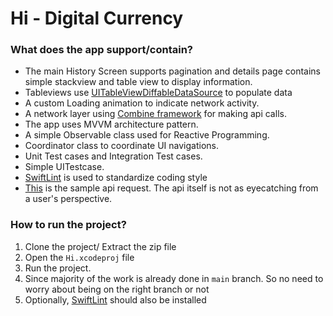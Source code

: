 #  Hi - Digital Currency


### What does the app support/contain? ###

* The main History Screen supports pagination and details page contains simple stackview and table view to display information.
* Tableviews use [UITableViewDiffableDataSource](https://developer.apple.com/documentation/uikit/uitableviewdiffabledatasource) to populate data
* A custom Loading animation to indicate network activity.
* A network layer using [Combine framework](https://developer.apple.com/documentation/combine) for making api calls.
* The app uses MVVM architecture pattern.
* A simple Observable class used for Reactive Programming.
* Coordinator class to coordinate UI navigations.
* Unit Test cases and Integration Test cases.
* Simple UITestcase.
* [SwiftLint](https://github.com/realm/SwiftLint) is used to standardize coding style
* [This](https://www.alphavantage.co/query?apikey=5WDAFC09SA7SXNBI&function=DIGITAL_CURRENCY_DAILY&market=USD&symbol=BTC) is the sample api request. The api itself is not as eyecatching from a user's perspective.

### How to run the project? ###

1. Clone the project/ Extract the zip file
2. Open the `Hi.xcodeproj` file
3. Run the project.
4. Since majority of the work is already done in `main` branch. So no need to worry about being on the right branch or not
5. Optionally, [SwiftLint](https://github.com/realm/SwiftLint) should also be installed

